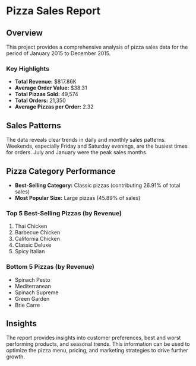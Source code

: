 # Pizza Sales Report

## Overview
This project provides a comprehensive analysis of pizza sales data for the period of January 2015 to December 2015.

### Key Highlights
- **Total Revenue:** $817.86K
- **Average Order Value:** $38.31
- **Total Pizzas Sold:** 49,574
- **Total Orders:** 21,350
- **Average Pizzas per Order:** 2.32

## Sales Patterns
The data reveals clear trends in daily and monthly sales patterns. Weekends, especially Friday and Saturday evenings, are the busiest times for orders. July and January were the peak sales months.

## Pizza Category Performance
- **Best-Selling Category:** Classic pizzas (contributing 26.91% of total sales)
- **Most Popular Size:** Large pizzas (45.89% of sales)

### Top 5 Best-Selling Pizzas (by Revenue)
1. Thai Chicken
2. Barbecue Chicken
3. California Chicken
4. Classic Deluxe
5. Spicy Italian

### Bottom 5 Pizzas (by Revenue)
- Spinach Pesto
- Mediterranean
- Spinach Supreme
- Green Garden
- Brie Carre

## Insights
The report provides insights into customer preferences, best and worst performing products, and seasonal trends. This information can be used to optimize the pizza menu, pricing, and marketing strategies to drive further growth.
